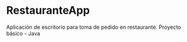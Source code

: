 # RestauranteApp
Aplicación de escritorio para toma de pedido en restaurante. Proyecto básico - Java 
